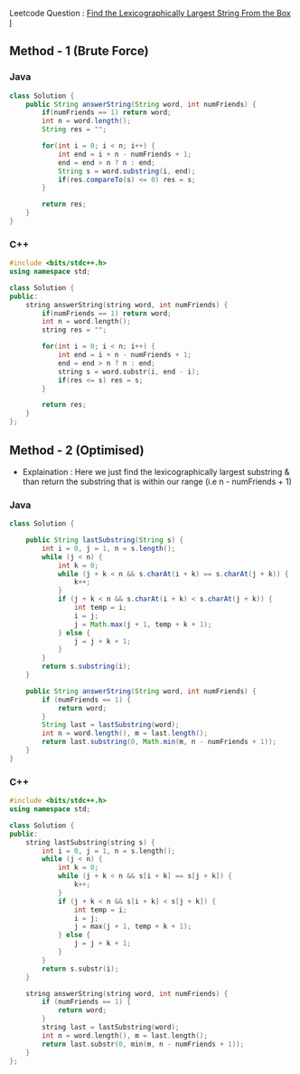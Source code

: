 Leetcode Question : [Find the Lexicographically Largest String From the Box I](https://leetcode.com/problems/find-the-lexicographically-largest-string-from-the-box-i/)

## Method - 1 (Brute Force)

### Java

```java
class Solution {
    public String answerString(String word, int numFriends) {
        if(numFriends == 1) return word;
        int n = word.length();
        String res = "";

        for(int i = 0; i < n; i++) {
            int end = i + n - numFriends + 1;
            end = end > n ? n : end;
            String s = word.substring(i, end);
            if(res.compareTo(s) <= 0) res = s;
        }

        return res;
    }
}
```

### C++

```cpp
#include <bits/stdc++.h>
using namespace std;

class Solution {
public:
    string answerString(string word, int numFriends) {
        if(numFriends == 1) return word;
        int n = word.length();
        string res = "";

        for(int i = 0; i < n; i++) {
            int end = i + n - numFriends + 1;
            end = end > n ? n : end;
            string s = word.substr(i, end - i);
            if(res <= s) res = s;
        }

        return res;
    }
};
```

## Method - 2 (Optimised)
- Explaination : Here we just find the lexicographically largest substring & than return the substring that is within our range (i.e n - numFriends + 1)
### Java

```java
class Solution {

    public String lastSubstring(String s) {
        int i = 0, j = 1, n = s.length();
        while (j < n) {
            int k = 0;
            while (j + k < n && s.charAt(i + k) == s.charAt(j + k)) {
                k++;
            }
            if (j + k < n && s.charAt(i + k) < s.charAt(j + k)) {
                int temp = i;
                i = j;
                j = Math.max(j + 1, temp + k + 1);
            } else {
                j = j + k + 1;
            }
        }
        return s.substring(i);
    }

    public String answerString(String word, int numFriends) {
        if (numFriends == 1) {
            return word;
        }
        String last = lastSubstring(word);
        int n = word.length(), m = last.length();
        return last.substring(0, Math.min(m, n - numFriends + 1));
    }
}
```

### C++

```cpp
#include <bits/stdc++.h>
using namespace std;

class Solution {
public:
    string lastSubstring(string s) {
        int i = 0, j = 1, n = s.length();
        while (j < n) {
            int k = 0;
            while (j + k < n && s[i + k] == s[j + k]) {
                k++;
            }
            if (j + k < n && s[i + k] < s[j + k]) {
                int temp = i;
                i = j;
                j = max(j + 1, temp + k + 1);
            } else {
                j = j + k + 1;
            }
        }
        return s.substr(i);
    }

    string answerString(string word, int numFriends) {
        if (numFriends == 1) {
            return word;
        }
        string last = lastSubstring(word);
        int n = word.length(), m = last.length();
        return last.substr(0, min(m, n - numFriends + 1));
    }
};
```
